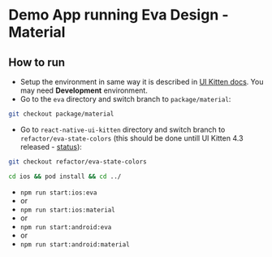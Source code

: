# Demo App running Eva Design - Material

## How to run

- Setup the environment in same way it is described in [UI Kitten docs](https://github.com/akveo/react-native-ui-kitten/blob/master/DEV_DOCS.md#start-a-playground). You may need **Development** environment.
- Go to the `eva` directory and switch branch to `package/material`:
```bash
git checkout package/material
```
- Go to `react-native-ui-kitten` directory and switch branch to `refactor/eva-state-colors` (this should be done untill UI Kitten 4.3 released - [status](https://github.com/akveo/react-native-ui-kitten/pull/728)):
```bash
git checkout refactor/eva-state-colors
```

```bash
cd ios && pod install && cd ../
```

- `npm run start:ios:eva`
- or
- `npm run start:ios:material`
- or
- `npm run start:android:eva`
- or
- `npm run start:android:material`

